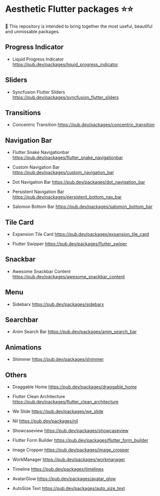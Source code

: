# Aesthetic Flutter packages ⭐️⭐️

🏁 This repository is intended to bring together the most useful, beautiful and unmissable packages.

## Progress Indicator 

- Liquid Progress Indicator
 https://pub.dev/packages/liquid_progress_indicator
 
## Sliders
- Syncfusion Flutter Sliders
https://pub.dev/packages/syncfusion_flutter_sliders

## Transitions
- Concentric Transition
https://pub.dev/packages/concentric_transition

## Navigation Bar
- Flutter Snake Navigationbar
https://pub.dev/packages/flutter_snake_navigationbar

- Custom Navigation Bar
https://pub.dev/packages/custom_navigation_bar

- Dot Navigation Bar
https://pub.dev/packages/dot_navigation_bar

- Persistent Navigation Bar
https://pub.dev/packages/persistent_bottom_nav_bar

- Salomon Bottom Bar
https://pub.dev/packages/salomon_bottom_bar

## Tile Card
- Expansion Tile Card
https://pub.dev/packages/expansion_tile_card

- Flutter Swipper
https://pub.dev/packages/flutter_swiper

## Snackbar
- Awesome Snackbar Content
https://pub.dev/packages/awesome_snackbar_content

## Menu
- Sidebarx
https://pub.dev/packages/sidebarx

## Searchbar

- Anim Search Bar
https://pub.dev/packages/anim_search_bar

## Animations
- Shimmer
https://pub.dev/packages/shimmer
## Others
- Draggable Home
https://pub.dev/packages/draggable_home
- Flutter Clean Architecture
https://pub.dev/packages/flutter_clean_architecture
- We Slide
https://pub.dev/packages/we_slide

- Nil
https://pub.dev/packages/nil

- Showcaseview 
https://pub.dev/packages/showcaseview

- Flutter Form Builder
https://pub.dev/packages/flutter_form_builder

- Image Cropper
https://pub.dev/packages/image_cropper

- WorkManager
https://pub.dev/packages/workmanager

- Timeline
https://pub.dev/packages/timelines

- AvatarGlow
https://pub.dev/packages/avatar_glow

- AutoSize Text
https://pub.dev/packages/auto_size_text


